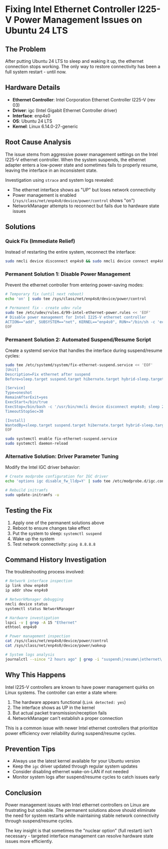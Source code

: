 # Fixing Intel Ethernet Controller I225-V Power Management Issues on Ubuntu 24 LTS

## The Problem

After putting Ubuntu 24 LTS to sleep and waking it up, the ethernet connection stops working. The only way to restore connectivity has been a full system restart - until now.

## Hardware Details

- **Ethernet Controller**: Intel Corporation Ethernet Controller I225-V (rev 03)
- **Driver**: igc (Intel Gigabit Ethernet Controller driver)
- **Interface**: enp4s0
- **OS**: Ubuntu 24 LTS
- **Kernel**: Linux 6.14.0-27-generic

## Root Cause Analysis

The issue stems from aggressive power management settings on the Intel I225-V ethernet controller. When the system suspends, the ethernet adapter enters a low-power state and sometimes fails to properly resume, leaving the interface in an inconsistent state.

Investigation using `strace` and system logs revealed:
- The ethernet interface shows as "UP" but loses network connectivity
- Power management is enabled (`/sys/class/net/enp4s0/device/power/control` shows "on")
- NetworkManager attempts to reconnect but fails due to hardware state issues

## Solutions

### Quick Fix (Immediate Relief)

Instead of restarting the entire system, reconnect the interface:

```bash
sudo nmcli device disconnect enp4s0 && sudo nmcli device connect enp4s0
```

### Permanent Solution 1: Disable Power Management

Prevent the ethernet controller from entering power-saving modes:

```bash
# Temporary fix (until next reboot)
echo 'on' | sudo tee /sys/class/net/enp4s0/device/power/control

# Permanent fix - create udev rule
sudo tee /etc/udev/rules.d/99-intel-ethernet-power.rules << 'EOF'
# Disable power management for Intel I225-V ethernet controller
ACTION=="add", SUBSYSTEM=="net", KERNEL=="enp4s0", RUN+="/bin/sh -c 'echo on > /sys/class/net/enp4s0/device/power/control'"
EOF
```

### Permanent Solution 2: Automated Suspend/Resume Script

Create a systemd service that handles the interface during suspend/resume cycles:

```bash
sudo tee /etc/systemd/system/fix-ethernet-suspend.service << 'EOF'
[Unit]
Description=Fix ethernet after suspend
Before=sleep.target suspend.target hibernate.target hybrid-sleep.target

[Service]
Type=oneshot
RemainAfterExit=yes
ExecStart=/bin/true
ExecStop=/bin/bash -c '/usr/bin/nmcli device disconnect enp4s0; sleep 2; /usr/bin/nmcli device connect enp4s0'
TimeoutStopSec=30

[Install]
WantedBy=sleep.target suspend.target hibernate.target hybrid-sleep.target
EOF

sudo systemctl enable fix-ethernet-suspend.service
sudo systemctl daemon-reload
```

### Alternative Solution: Driver Parameter Tuning

Modify the Intel IGC driver behavior:

```bash
# Create modprobe configuration for IGC driver
echo 'options igc disable_fw_lldp=Y' | sudo tee /etc/modprobe.d/igc.conf

# Rebuild initramfs
sudo update-initramfs -u
```

## Testing the Fix

1. Apply one of the permanent solutions above
2. Reboot to ensure changes take effect
3. Put the system to sleep: `systemctl suspend`
4. Wake up the system
5. Test network connectivity: `ping 8.8.8.8`

## Command History Investigation

The troubleshooting process involved:

```bash
# Network interface inspection
ip link show enp4s0
ip addr show enp4s0

# NetworkManager debugging
nmcli device status
systemctl status NetworkManager

# Hardware investigation
lspci -v | grep -A 15 "Ethernet"
ethtool enp4s0

# Power management inspection
cat /sys/class/net/enp4s0/device/power/control
cat /sys/class/net/enp4s0/device/power/wakeup

# System logs analysis
journalctl --since "2 hours ago" | grep -i "suspend\|resume\|ethernet\|enp4s0\|igc"
```

## Why This Happens

Intel I225-V controllers are known to have power management quirks on Linux systems. The controller can enter a state where:

1. The hardware appears functional (`Link detected: yes`)
2. The interface shows as UP in the kernel
3. But actual packet transmission/reception fails
4. NetworkManager can't establish a proper connection

This is a common issue with newer Intel ethernet controllers that prioritize power efficiency over reliability during suspend/resume cycles.

## Prevention Tips

- Always use the latest kernel available for your Ubuntu version
- Keep the `igc` driver updated through regular system updates
- Consider disabling ethernet wake-on-LAN if not needed
- Monitor system logs after suspend/resume cycles to catch issues early

## Conclusion

Power management issues with Intel ethernet controllers on Linux are frustrating but solvable. The permanent solutions above should eliminate the need for system restarts while maintaining stable network connectivity through suspend/resume cycles.

The key insight is that sometimes the "nuclear option" (full restart) isn't necessary - targeted interface management can resolve hardware state issues more efficiently.